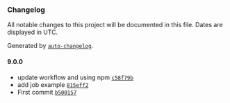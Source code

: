 ### Changelog

All notable changes to this project will be documented in this file. Dates are displayed in UTC.

Generated by [`auto-changelog`](https://github.com/CookPete/auto-changelog).

#### 9.0.0

- update workflow and using npm [`c58f79b`](https://github.com/NilsMillot/joke-app/commit/c58f79b33285dd5676bdfdb95ee94331b5499373)
- add job example [`815eff2`](https://github.com/NilsMillot/joke-app/commit/815eff273e1e962e25559eb26f688949401ab594)
- First commit [`b500157`](https://github.com/NilsMillot/joke-app/commit/b50015746a0070527701cc6088e8caf30136df6c)
